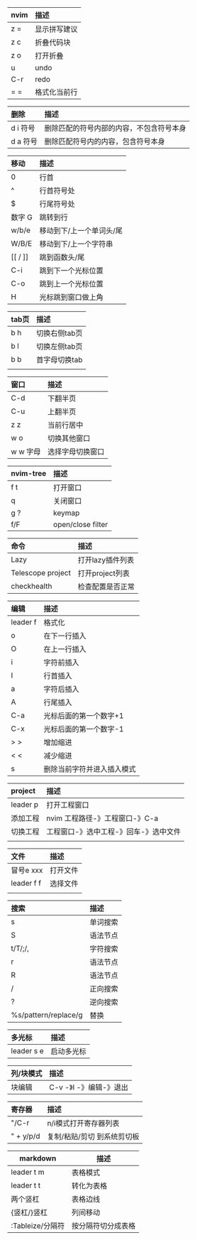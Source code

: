 | nvim | 描述         |
|:-----|:-------------|
| z =  | 显示拼写建议 |
| z c  | 折叠代码块   |
| z o  | 打开折叠     |
| u    | undo         |
| C-r  | redo         |
| = =  | 格式化当前行 |

| 删除     | 描述                                     |
|:---------|:-----------------------------------------|
| d i 符号 | 删除匹配的符号内部的内容，不包含符号本身 |
| d a 符号 | 删除匹配符号内的内容，包含符号本身       |

| 移动    | 描述                     |
|:--------|:-------------------------|
| 0       | 行首                     |
| ^       | 行首符号处               |
| $       | 行尾符号处               |
| 数字 G  | 跳转到行                 |
| w/b/e   | 移动到下/上一个单词头/尾 |
| W/B/E   | 移动到下/上一个字符串    |
| [[ / ]] | 跳到函数头/尾            |
| C-i     | 跳到下一个光标位置       |
| C-o     | 跳到上一个光标位置       |
| H       | 光标跳到窗口做上角       |

| tab页 | 描述          |
|:------|:--------------|
| b h   | 切换右侧tab页 |
| b l   | 切换左侧tab页 |
| b b   | 首字母切换tab |
|       |               |

| 窗口     | 描述             |
|:---------|:-----------------|
| C-d      | 下翻半页         |
| C-u      | 上翻半页         |
| z z      | 当前行居中       |
| w o      | 切换其他窗口     |
| w w 字母 | 选择字母切换窗口 |

| nvim-tree | 描述              |
|:----------|:------------------|
| f t       | 打开窗口          |
| q         | 关闭窗口          |
| g ?       | keymap            |
| f/F       | open/close filter |

| 命令              | 描述             |
|:------------------|:-----------------|
| Lazy              | 打开lazy插件列表 |
| Telescope project | 打开project列表  |
| checkhealth       | 检查配置是否正常 |

| 编辑     | 描述                       |
|:---------|:---------------------------|
| leader f | 格式化                     |
| o        | 在下一行插入               |
| O        | 在上一行插入               |
| i        | 字符前插入                 |
| I        | 行首插入                   |
| a        | 字符后插入                 |
| A        | 行尾插入                   |
| C-a      | 光标后面的第一个数字+1     |
| C-x      | 光标后面的第一个数字-1     |
| > >      | 增加缩进                   |
| < <      | 减少缩进                   |
| s        | 删除当前字符并进入插入模式 |

| project  | 描述                                  |
|:---------|:--------------------------------------|
| leader p | 打开工程窗口                          |
| 添加工程 | nvim 工程路径-》工程窗口-》C-a        |
| 切换工程 | 工程窗口-》选中工程-》回车-》选中文件 |
|          |                                       |

| 文件       | 描述     |
|:-----------|:---------|
| 冒号e xxx  | 打开文件 |
| leader f f | 选择文件 |
|            |          |

| 搜索                 | 描述     |
|:---------------------|:---------|
| s                    | 单词搜索 |
| S                    | 语法节点 |
| t/T/;/,              | 字符搜索 |
| r                    | 语法节点 |
| R                    | 语法节点 |
| /                    | 正向搜索 |
| ?                    | 逆向搜索 |
| %s/pattern/replace/g | 替换     |

| 多光标     | 描述       |
|:-----------|:-----------|
| leader s e | 启动多光标 |

| 列/块模式 | 描述     |
|:----------|:---------|
| 块编辑    | C-v -》I -》编辑-》退出 |

| 寄存器    | 描述                        |
|:----------|:----------------------------|
| "/C-r     | n/i模式打开寄存器列表       |
| " + y/p/d | 复制/粘贴/剪切 到系统剪切板 |

| markdown         | 描述               |
|------------------|--------------------|
| leader t m       | 表格模式           |
| leader t t       | 转化为表格         |
| 两个竖杠         | 表格边线           |
| {竖杠/}竖杠      | 列间移动           |
| :Tableize/分隔符 | 按分隔符切分成表格 |
